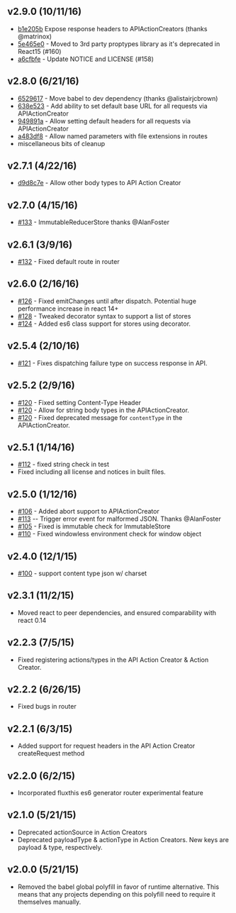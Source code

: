 ## v2.9.0 (10/11/16)

- [b1e205b](https://github.com/addthis/fluxthis/commit/b1e205baefbd53ad2f79d7bbfaabc875ba79eeb2) Expose response headers to APIActionCreators (thanks @matrinox)
- [5e465e0](https://github.com/addthis/fluxthis/commit/5e465e0366665548ca2133e4df0e7b06c1d3b70f) - Moved to 3rd party proptypes library as it's deprecated in React15 (#160)
- [a6cfbfe](https://github.com/addthis/fluxthis/commit/a6cfbfe00a60aaf78d8f5934258482ba695c5b73) - Update NOTICE and LICENSE (#158)

## v2.8.0 (6/21/16)

- [6529617](https://github.com/addthis/fluxthis/commit/652961716690a2e033591000811fad6a3f556e52) - Move babel to dev dependency (thanks @alistairjcbrown)
- [638e523](https://github.com/addthis/fluxthis/commit/638e52306540791a7f11d7e8963dcd17efb495c0) - Add ability to set default base URL for all requests via APIActionCreator
- [949891a](https://github.com/addthis/fluxthis/commit/949891a113eb01e55e93a3ce3428784153668ea8) - Allow setting default headers for all requests via APIActionCreator
- [a483df8](https://github.com/addthis/fluxthis/commit/a483df8b2ca9bbab08fc86fbc2cc511edf53cb83) - Allow named parameters with file extensions in routes
- miscellaneous bits of cleanup

## v2.7.1 (4/22/16)

- [d9d8c7e](https://github.com/addthis/fluxthis/commit/d9d8c7e0bc45dae4bef8775e3eb43999f5c1e920) - Allow other body types to API Action Creator

## v2.7.0 (4/15/16)

- [#133](https://github.com/addthis/fluxthis/issues/133) - ImmutableReducerStore thanks @AlanFoster

## v2.6.1 (3/9/16)

- [#132](https://github.com/addthis/fluxthis/pull/132) - Fixed default route in router

## v2.6.0 (2/16/16)

- [#126](https://github.com/addthis/fluxthis/pull/126) - Fixed emitChanges until after dispatch. Potential huge performance increase in react 14+
- [#128](https://github.com/addthis/fluxthis/pull/128) - Tweaked decorator syntax to support a list of stores
- [#124](https://github.com/addthis/fluxthis/pull/124) - Added es6 class support for stores using decorator.

## v2.5.4 (2/10/16)

- [#121](https://github.com/addthis/fluxthis/issues/121) - Fixes dispatching failure type on success response in API.

## v2.5.2 (2/9/16)

 - [#120](https://github.com/addthis/fluxthis/pull/120) - Fixed setting Content-Type Header
 - [#120](https://github.com/addthis/fluxthis/pull/120) - Allow for string body types in the APIActionCreator.
 - [#120](https://github.com/addthis/fluxthis/pull/120) - Fixed deprecated message for `contentType` in the APIActionCreator.

## v2.5.1 (1/14/16)

 - [#112](https://github.com/addthis/fluxthis/issues/112) - fixed string check in test
 - Fixed including all license and notices in built files.

## v2.5.0 (1/12/16)

 - [#106](https://github.com/addthis/fluxthis/pull/106) - Added abort support to APIActionCreator
 - [#113](https://github.com/addthis/fluxthis/issues/113) -- Trigger error event for malformed JSON. Thanks @AlanFoster
 - [#105](https://github.com/addthis/fluxthis/issues/105) - Fixed is immutable check for ImmutableStore
 - [#110](https://github.com/addthis/fluxthis/pull/110) - Fixed windowless environment check for window object

## v2.4.0 (12/1/15)

 - [#100](https://github.com/addthis/fluxthis/issues/100) - support content type json w/ charset

## v2.3.1 (11/2/15)

 - Moved react to peer dependencies, and ensured comparability with react 0.14

## v2.2.3 (7/5/15)

 - Fixed registering actions/types in the API Action Creator & Action Creator.

## v2.2.2 (6/26/15)

 - Fixed bugs in router

## v2.2.1 (6/3/15)

 - Added support for request headers in the API Action Creator createRequest method

## v2.2.0 (6/2/15)

 - Incorporated fluxthis es6 generator router experimental feature

## v2.1.0 (5/21/15)

 - Deprecated actionSource in Action Creators
 - Deprecated payloadType & actionType in Action Creators. New keys are payload & type, respectively.

## v2.0.0 (5/21/15)

 - Removed the babel global polyfill in favor of runtime alternative. This means that any projects depending on this polyfill need to require it themselves manually.
